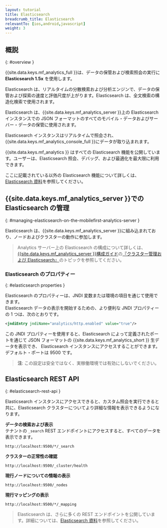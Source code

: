 ```yaml
---
layout: tutorial
title: Elasticsearch
breadcrumb_title: Elasticsearch
relevantTo: [ios,android,javascript]
weight: 3
---
```

<!-- NLS_CHARSET=UTF-8 -->
## 概説
{: #overview }

{{site.data.keys.mf_analytics_full }}は、データの保管および検索照会の実行に **Elasticsearch 1.5x** を使用します。  

Elasticsearch は、リアルタイムの分散検索および分析エンジンで、データの保管および探索の速度と評価尺度が上がります。Elasticsearch は、全文検索の構造化検索で使用されます。

Elasticsearch は、{{site.data.keys.mf_analytics_server }}上の Elasticsearch インスタンスでの JSON フォーマットのすべてのモバイル・データおよびサーバー・データの保管に使用されます。

Elasticsearch インスタンスはリアルタイムで照会され、{{site.data.keys.mf_analytics_console_full }}にデータが取り込まれます。

{{site.data.keys.mf_analytics }} はすべての Elasticsearch 機能を公開しています。ユーザーは、Elasticsearch 照会、デバッグ、および最適化を最大限に利用できます。

ここに記載されている以外の Elasticsearch 機能について詳しくは、[Elasticsearch 資料](https://www.elastic.co/guide/en/elasticsearch/reference/1.5/index.html)を参照してください。

## {{site.data.keys.mf_analytics_server }}での Elasticsearch の管理
{: #managing-elasticsearch-on-the-mobilefirst-analytics-server }

Elasticsearch は、{{site.data.keys.mf_analytics_server }}に組み込まれており、ノードおよびクラスターの動作に参加します。

> Analytics サーバー上の Elasticsearch の構成について詳しくは、[{{site.data.keys.mf_analytics_server }}構成ガイド](../../installation-configuration/production/analytics/configuration)の[『クラスター管理および Elasticsearch』](../../installation-configuration/production/analytics/configuration#cluster-management-and-elasticsearch)のトピックを参照してください。
### Elasticsearch のプロパティー
{: #elasticsearch properties }

Elasticsearch のプロパティーは、JNDI 変数または環境の項目を通じて使用できます。  
Elasticsearch データの表示を開始するための、より便利な JNDI プロパティーの 1 つは、次のとおりです。

```xml
<jndiEntry jndiName="analytics/http.enabled" value="true"/>
```

この JNDI プロパティーを使用すると、Elasticsearch によって定義されたポートを通じて JSON フォーマットの {{site.data.keys.mf_analytics_short }} 生データを表示でき、 Elasticsearch インスタンスにアクセスすることができます。デフォルト・ポートは 9500 です。

> **注**: この設定は安全ではなく、実稼働環境では有効にしないでください。

## Elasticsearch REST API
{: #elasticsearch-rest-api }

Elasticsearch インスタンスにアクセスできると、カスタム照会を実行できると共に、Elasticsearch クラスターについてより詳細な情報を表示できるようになります。

**データの検索および表示**  
テナントの `_search` REST エンドポイントにアクセスすると、すべてのデータを表示できます。  

```
http://localhost:9500/*/_search
```

**クラスターの正常性の確認**  

```
http://localhost:9500/_cluster/health
```

**現行ノードについての情報の表示**  

```
http://localhost:9500/_nodes
```

**現行マッピングの表示**  

```
http://localhost:9500/*/_mapping
```

> Elasticsearch は、さらに多くの REST エンドポイントを公開しています。詳細については、[Elasticsearch 資料](https://www.elastic.co/guide/en/elasticsearch/reference/1.5/index.html)を参照してください。
